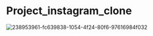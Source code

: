 # Project_instagram_clone
![238953961-fc639838-1054-4f24-80f6-97616984f032](https://github.com/Ganesh-maganti/Project_instagram_clone/assets/84712788/ac4515b0-e0b9-4491-a21c-bb9b469e2b0a)
